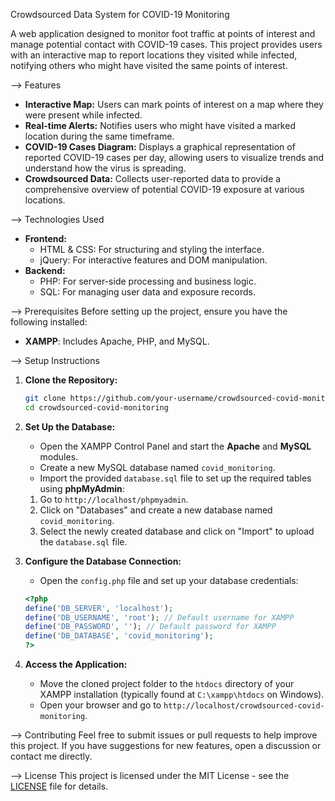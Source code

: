 
 Crowdsourced Data System for COVID-19 Monitoring

A web application designed to monitor foot traffic at points of interest and manage potential contact with COVID-19 cases. This project provides users with an interactive map to report locations they visited while infected, notifying others who might have visited the same points of interest.

--> Features
- **Interactive Map:** Users can mark points of interest on a map where they were present while infected.
- **Real-time Alerts:** Notifies users who might have visited a marked location during the same timeframe.
- **COVID-19 Cases Diagram:** Displays a graphical representation of reported COVID-19 cases per day, allowing users to visualize trends and understand how the virus is spreading.
- **Crowdsourced Data:** Collects user-reported data to provide a comprehensive overview of potential COVID-19 exposure at various locations.

--> Technologies Used
- **Frontend:** 
  - HTML & CSS: For structuring and styling the interface.
  - jQuery: For interactive features and DOM manipulation.
- **Backend:**
  - PHP: For server-side processing and business logic.
  - SQL: For managing user data and exposure records.

--> Prerequisites
Before setting up the project, ensure you have the following installed:
- **XAMPP**: Includes Apache, PHP, and MySQL.

--> Setup Instructions

1. **Clone the Repository:**

   ```bash
   git clone https://github.com/your-username/crowdsourced-covid-monitoring.git
   cd crowdsourced-covid-monitoring
   ```

2. **Set Up the Database:**
   - Open the XAMPP Control Panel and start the **Apache** and **MySQL** modules.
   - Create a new MySQL database named `covid_monitoring`.
   - Import the provided `database.sql` file to set up the required tables using **phpMyAdmin**:

   1. Go to `http://localhost/phpmyadmin`.
   2. Click on "Databases" and create a new database named `covid_monitoring`.
   3. Select the newly created database and click on "Import" to upload the `database.sql` file.

3. **Configure the Database Connection:**
   - Open the `config.php` file and set up your database credentials:

   ```php
   <?php
   define('DB_SERVER', 'localhost');
   define('DB_USERNAME', 'root'); // Default username for XAMPP
   define('DB_PASSWORD', ''); // Default password for XAMPP
   define('DB_DATABASE', 'covid_monitoring');
   ?>
   ```

4. **Access the Application:**
   - Move the cloned project folder to the `htdocs` directory of your XAMPP installation (typically found at `C:\xampp\htdocs` on Windows).
   - Open your browser and go to `http://localhost/crowdsourced-covid-monitoring`.

--> Contributing
Feel free to submit issues or pull requests to help improve this project. If you have suggestions for new features, open a discussion or contact me directly.

--> License
This project is licensed under the MIT License - see the [LICENSE](LICENSE) file for details.

